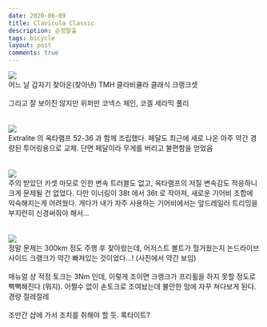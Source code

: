 ```yaml
---
date: 2020-06-09
title: Clavicula Classic
description: 순정탈출
tags: bicycle
layout: post
comments: true
---
```


<img src="https://n2wb.files.wordpress.com/2020/06/img_6768.jpg" class="size-full wp-image-323">
<br>
어느 날 갑자기 찾아온(찾아낸) TMH 클라비큘라 클래식 크랭크셋
<br> <br>
그리고 잘 보이진 않지만 위퍼만 코넥스 체인, 코겔 세라믹 풀리
<br> <br> <br>
<img src="https://n2wb.files.wordpress.com/2020/06/img_6773.jpg" class="size-full wp-image-324">
<br>
Extralite 의 옥타램프 52-36 과 함께 조립했다. 페달도 최근에 새로 나온 아주 약간 경량된 투어링용으로 교체. 단면 페달이라 무게를 버리고 불편함을 얻었음
<br> <br> <br>
<img src="https://n2wb.files.wordpress.com/2020/06/img_4102_original-2.jpg" class="size-full wp-image-330">
<br>
주의 받았던 카셋 마모로 인한 변속 트러블도 없고, 옥타램프의 저질 변속감도 적응하니 크게 문제될 건 없었다. 다만 이너링이 38t 에서 36t 로 작아져, 새로운 기어비 조합에 익숙해지는게 어려웠다. 게다가 내가 자주 사용하는 기어비에서는 앞드레일러 트리밍을 부지런히 신경써줘야 해서...
<br> <br> <br>
<img src="https://n2wb.files.wordpress.com/2020/06/img_6990.jpg" class="size-full wp-image-326">
<br>
정말 문제는 300km 정도 주행 후 찾아왔는데, 어저스트 볼트가 헐거웠는지 논드라이브사이드 크랭크가 약간 빠져있는 것이었다...! (사진에서 약간 보임)
<br> <br>
매뉴얼 상 적정 토크는 3Nm 인데, 이렇게 조이면 크랭크가 프리휠을 하지 못할 정도로 뻑뻑해진다 (뭐지). 어쩔수 없이 손토크로 조여놨는데 불안한 맘에 자꾸 쳐다보게 된다. 경량 절레절레
<br> <br>
조만간 샵에 가서 조치를 취해야 할 듯. 록타이트?
